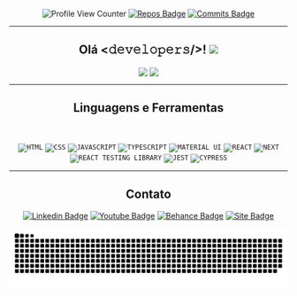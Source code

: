 <div align="center">
  
  ![Profile View Counter](https://komarev.com/ghpvc/?username=everton-dgn&color=blueviolet&style=plastic)
  [![Repos Badge](https://badges.pufler.dev/repos/everton-dgn?color=blueviolet&style=plastic)](https://badges.pufler.dev)
  [![Commits Badge](https://badges.pufler.dev/commits/yearly/everton-dgn?color=blueviolet&style=plastic)](https://badges.pufler.dev)
  
</div>

---
<h2 align="center">Olá <𝚍𝚎𝚟𝚎𝚕𝚘𝚙𝚎𝚛𝚜/>! <img src="https://github.com/everton-dgn/everton-dgn/blob/main/gif/Hi.gif" width="30px"></h2>

<div align="center">
  <img height="160em" align="center" src="https://github-readme-stats.vercel.app/api?username=everton-dgn&show_icons=true&theme=dracula"> 
  <img height="160em" align="center" src="https://github-readme-stats.vercel.app/api/top-langs/?username=everton-dgn&layout=compact&theme=dracula"> 
</div>

---

<h2 align="center">Linguagens e Ferramentas</h2>
<br>
<p align="center">
  <div align="center">
<code><img height="40" src="https://cdn.iconscout.com/icon/free/png-256/html5-40-1175193.png" title="HTML"></code>
<code><img height="40" src="https://camo.githubusercontent.com/b059b3150634ebbb37fac310309b3c4a841b0ecdabcc7409c0067397f8a3931b/687474703a2f2f696f31332d686967682d6470692e61707073706f742e636f6d2f696d616765732f435353335f4c6f676f2e737667" title="CSS"></code> 
<code><img height="40" src="https://www.seekpng.com/png/full/80-803501_javascript-logo-logo-de-java-script-png.png" title="JAVASCRIPT"></code> 
<code><img height="40" src="https://upload.wikimedia.org/wikipedia/commons/thumb/4/4c/Typescript_logo_2020.svg/1200px-Typescript_logo_2020.svg.png" title="TYPESCRIPT"></code> 
<code><img height="40" src="https://img.icons8.com/color/452/material-ui.png" title="MATERIAL UI"></code> 
<code><img height="40" src="https://cdn.auth0.com/blog/react-js/react.png" title="REACT"></code> 
<code><img height="40" src="https://camo.githubusercontent.com/d5bd7ee34ab0250c1613c61add0f937fb4917cde97e77cb0e86c634fec22b4e9/68747470733a2f2f6b617573747562682e6465762f696d672f6e6578746a732e36333338653362312e706e67" title="NEXT"></code> 
<code><img height="40" src="https://testing-library.com/img/octopus-64x64.png" title="REACT TESTING LIBRARY"></code>
<code><img height="40" src="https://seeklogo.com/images/J/jest-logo-F9901EBBF7-seeklogo.com.png" title="JEST"></code>
<code><img height="40" src="https://i.imgur.com/hAh0v6R.png" title="CYPRESS"></code>
  </div>
  </p>

 ---
<h2 align="center">Contato</h2>

<p align="center">
<a href="https://www.linkedin.com/in/everton-toffanetto/" target="blank"><img alt="Linkedin Badge" src="https://img.shields.io/badge/-Éverton%20Toffanetto-563D7C?style=flat-square&logo=Linkedin&logoColor=white&link=https://www.linkedin.com/in/everton-toffanetto/"/></a>
<a href="https://www.youtube.com/channel/UCT-ObDVtFRfarF1JOkMoBWg?view_as=subscriber" target="blank"><img alt="Youtube Badge" src="https://img.shields.io/badge/-Éverton%20Toffanetto-563D7C?style=flat-square&logo=Youtube&logoColor=white&link=https://www.youtube.com/channel/UCT-ObDVtFRfarF1JOkMoBWg?view_as=subscriber"/></a>
<a href="https://www.behance.net/everton_toffanetto" target="blank"><img alt="Behance Badge" src="https://img.shields.io/badge/-Éverton%20Toffanetto-563D7C?style=flat-square&logo=Behance&logoColor=white&link=https://www.behance.net/everton_toffanetto"/></a>
<a href="http://querocriarsite.com" target="blank"><img alt="Site Badge" src="https://img.shields.io/badge/-www.querocriarsite.com-563D7C?style=flat-square&logo=Google-Chrome&logoColor=white&link=www.querocriarsite.com"/></a>
</p>

<div align="center">
  
![](https://github.com/Platane/snk/raw/output/github-contribution-grid-snake.svg)
  
  </div>
